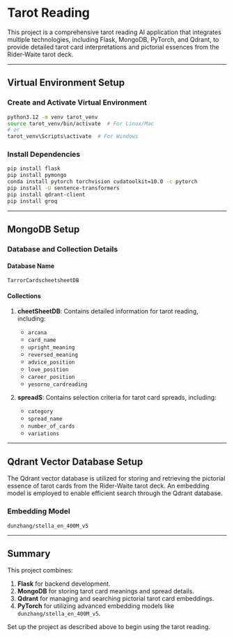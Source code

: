 # Tarot Reading

This project is a comprehensive tarot reading AI application that integrates multiple technologies, including Flask, MongoDB, PyTorch, and Qdrant, to provide detailed tarot card interpretations and pictorial essences from the Rider-Waite tarot deck.

---

## Virtual Environment Setup

### Create and Activate Virtual Environment
```bash
python3.12 -m venv tarot_venv
source tarot_venv/bin/activate  # For Linux/Mac
# or
tarot_venv\Scripts\activate  # For Windows
```

### Install Dependencies
```bash
pip install flask
pip install pymongo
conda install pytorch torchvision cudatoolkit=10.0 -c pytorch
pip install -U sentence-transformers
pip install qdrant-client
pip install groq
```

---

## MongoDB Setup

### Database and Collection Details

#### Database Name
```
TarrorCardscheetsheetDB
```

#### Collections
1. **cheetSheetDB**: Contains detailed information for tarot reading, including:
   - `arcana`
   - `card_name`
   - `upright_meaning`
   - `reversed_meaning`
   - `advice_position`
   - `love_position`
   - `career_position`
   - `yesorno_cardreading`

2. **spreadS**: Contains selection criteria for tarot card spreads, including:
   - `category`
   - `spread_name`
   - `number_of_cards`
   - `variations`

---

## Qdrant Vector Database Setup

The Qdrant vector database is utilized for storing and retrieving the pictorial essence of tarot cards from the Rider-Waite tarot deck. An embedding model is employed to enable efficient search through the Qdrant database.

### Embedding Model
```
dunzhang/stella_en_400M_v5
```

---

## Summary
This project combines:
1. **Flask** for backend development.
2. **MongoDB** for storing tarot card meanings and spread details.
3. **Qdrant** for managing and searching pictorial tarot card embeddings.
4. **PyTorch** for utilizing advanced embedding models like `dunzhang/stella_en_400M_v5`.

Set up the project as described above to begin using the tarot reading.

